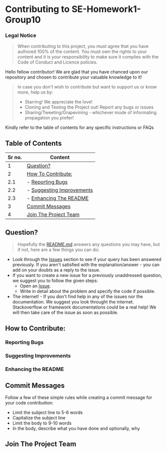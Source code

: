 # Contributing to SE-Homework1-Group10

### Legal Notice 
> When contributing to this project, you must agree that you have authored 100% of the content. You must own the rights to your content and it is your responsibility to make sure it complies with the Code of Conduct and Licence policies.

Hello fellow contributor!
We are glad that you have chanced upon our repository and chosen to contribute your valuable knowledge to it! 

> In case you don't wish to contribute but want to support us or know more, help us by:
> - Starring! We appreciate the love! 
> - Cloning and Testing the Project out! Report any bugs or issues
> - Sharing/Tweeting/Grapevining - whichever mode of informating propagation you prefer!

Kindly refer to the table of contents for any specific instructions or FAQs

## Table of Contents

|Sr no.| Content                                                         | 
|------| -------------------------------------------------------------------- |
|1| [Question?](#i-have-a-question)                                      | 
|2| [How To Contribute:](#i-want-to-contribute)                          | 
|2.1| - [Reporting Bugs](#reporting-bugs)                                | 
|2.2| - [Suggesting Improvements](#suggesting-enhancements)              |
|2.3| - [Enhancing The README](#improving-the-documentation)             |
|3| [Commit Messages](#commit-messages)                                  |
|4| [Join The Project Team](#join-the-project-team)                      |


## Question?

> Hopefully the [README.md](https://github.com/boscosylvester-john/se_hw1/blob/main/README.md) answers any questions you may have, but if not, here are a few things you can do:
- Look through the [Issues](https://github.com/boscosylvester-john/se_hw1/issues) section to see if your query has been answered previously. If you aren't satisfied with the explanation/answer - you can add on your doubts as a reply to the issue.
- If you want to create a new issue for a previously unaddressed question, we suggest you to follow the given steps:
    - Open an [Issue](https://github.com/boscosylvester-john/se_hw1/issues/new).
    - Write in detail about the problem and specify the code if possible.
- The internet! - If you don't find help in any of the issues nor the documentation. We suggest you look throught the internet. Stackoverflow or framework documentations could be a real help!
We will then take care of the issue as soon as possible.

## How to Contribute:
### Reporting Bugs

### Suggesting Improvements

### Enhancing the README

## Commit Messages
Follow a few of these simple rules while creating a commit message for your code contribution:
- Limit the subject line to 5-6 words
- Capitalize the subject line
- Limit the body to 9-10 words
- In the body, describe what you have done and optionally, why
## Join The Project Team
